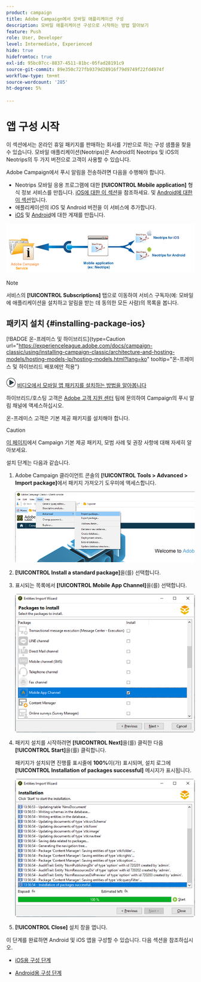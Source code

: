 ```yaml
---
product: campaign
title: Adobe Campaign에서 모바일 애플리케이션 구성
description: 모바일 애플리케이션 구성으로 시작하는 방법 알아보기
feature: Push
role: User, Developer
level: Intermediate, Experienced
hide: true
hidefromtoc: true
exl-id: 95bc07cc-8837-4511-81bc-05fad28191c9
source-git-commit: 89e350c727fb9379d28916f79d9749f22fd4974f
workflow-type: tm+mt
source-wordcount: '285'
ht-degree: 5%

---
```


# 앱 구성 시작



이 섹션에서는 온라인 휴일 패키지를 판매하는 회사를 기반으로 하는 구성 샘플을 찾을 수 있습니다. 모바일 애플리케이션(Neotrips)은 Android의 Neotrips 및 iOS의 Neotrips의 두 가지 버전으로 고객이 사용할 수 있습니다.

Adobe Campaign에서 푸시 알림을 전송하려면 다음을 수행해야 합니다.

* Neotrips 모바일 응용 프로그램에 대한 **[!UICONTROL Mobile application]** 형식 정보 서비스를 만듭니다. [iOS에 대한 이 섹션](configuring-the-mobile-application.md#configuring-ios-service)을 참조하세요. 및 [Android에 대한 이 섹션](configuring-the-mobile-application-android.md#configuring-android-service)입니다.
* 애플리케이션의 iOS 및 Android 버전을 이 서비스에 추가합니다.
* [iOS](create-notifications-ios.md) 및 [Android](create-notifications-android.md)에 대한 게재를 만듭니다.

![](assets/nmac_service_diagram.png)

>[!NOTE]
>
>서비스의 **[!UICONTROL Subscriptions]** 탭으로 이동하여 서비스 구독자(예: 모바일에 애플리케이션을 설치하고 알림을 받는 데 동의한 모든 사람)의 목록을 봅니다.

## 패키지 설치 {#installing-package-ios}

[!BADGE 온-프레미스 및 하이브리드]{type=Caution url="https://experienceleague.adobe.com/docs/campaign-classic/using/installing-campaign-classic/architecture-and-hosting-models/hosting-models-lp/hosting-models.html?lang=ko" tooltip="온-프레미스 및 하이브리드 배포에만 적용"}

![](assets/do-not-localize/how-to-video.png) [비디오에서 모바일 앱 패키지를 설치하는 방법을 알아봅니다](https://experienceleague.adobe.com/docs/campaign-classic-learn/tutorials/sending-messages/push-channel/installing-the-mobile-app-channel.html?lang=ko#sending-messages)

하이브리드/호스팅 고객은 [Adobe 고객 지원 센터](https://helpx.adobe.com/kr/enterprise/admin-guide.html/enterprise/using/support-for-experience-cloud.ug.html) 팀에 문의하여 Campaign의 푸시 알림 채널에 액세스하십시오.

온-프레미스 고객은 기본 제공 패키지를 설치해야 합니다.

>[!CAUTION]
>
>[이 페이지](../../installation/using/installing-campaign-standard-packages.md)에서 Campaign 기본 제공 패키지, 모범 사례 및 권장 사항에 대해 자세히 알아보세요.

설치 단계는 다음과 같습니다.

1. Adobe Campaign 클라이언트 콘솔의 **[!UICONTROL Tools > Advanced > Import package]**&#x200B;에서 패키지 가져오기 도우미에 액세스합니다.

   ![](assets/package_ios.png)

1. **[!UICONTROL Install a standard package]**&#x200B;을(를) 선택합니다.

1. 표시되는 목록에서 **[!UICONTROL Mobile App Channel]**&#x200B;을(를) 선택합니다.

   ![](assets/package_ios_2.png)

1. 패키지 설치를 시작하려면 **[!UICONTROL Next]**&#x200B;을(를) 클릭한 다음 **[!UICONTROL Start]**&#x200B;을(를) 클릭합니다.

   패키지가 설치되면 진행률 표시줄에 **100%**&#x200B;이(가) 표시되며, 설치 로그에 **[!UICONTROL Installation of packages successful]** 메시지가 표시됩니다.

   ![](assets/package_ios_3.png)

1. **[!UICONTROL Close]** 설치 창을 엽니다.

이 단계를 완료하면 Android 및 iOS 앱을 구성할 수 있습니다.
다음 섹션을 참조하십시오.

* [iOS용 구성 단계](configuring-the-mobile-application.md)

* [Android용 구성 단계](configuring-the-mobile-application-android.md)
